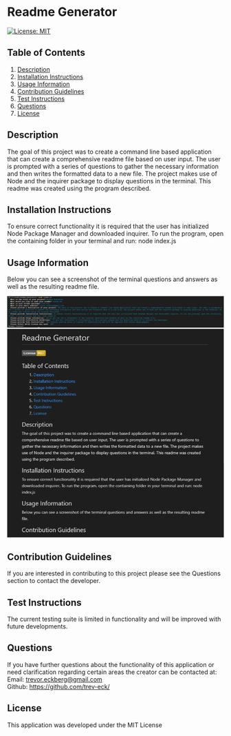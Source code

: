 # Readme Generator

[![License: MIT](https://img.shields.io/badge/License-MIT-yellow.svg)](https://opensource.org/licenses/MIT)

## Table of Contents
    
1. [Description](##description)
2. [Installation Instructions](##installation-instructions)
3. [Usage Information](##usage-information)
4. [Contribution Guidelines](##contribution-guidelines)
5. [Test Instructions](##test-instructions)
6. [Questions](##questions)
7. [License](##license)
    
    
    
## Description
The goal of this project was to create a command line based application that can create a comprehensive readme file based on user input. The user is prompted with a series of questions to gather the necessary information and then writes the formatted data to a new file. The project makes use of Node and the inquirer package to display questions in the terminal. This readme was created using the program described.
    
## Installation Instructions
To ensure correct functionality it is required that the user has initialized Node Package Manager and downloaded inquirer. To run the program, open the containing folder in your terminal and run: node index.js
    
## Usage Information
Below you can see a screenshot of the terminal questions and answers as well as the resulting readme file.

![screenshot of terminal questions and answers](./images/cl-screenshot.png)
![screenshot of resulting readme file](./images/readme-screenshot.png)
    
## Contribution Guidelines
If you are interested in contributing to this project please see the Questions section to contact the developer.
    
## Test Instructions
The current testing suite is limited in functionality and will be improved with future developments.
    
## Questions
If you have further questions about the functionality of this application or need clarification regarding certain areas the creator can be contacted at:<br>
Email: trevor.eckberg@gmail.com <br>
Github: https://github.com/trev-eck/
    
## License
This application was developed under the MIT License
    
